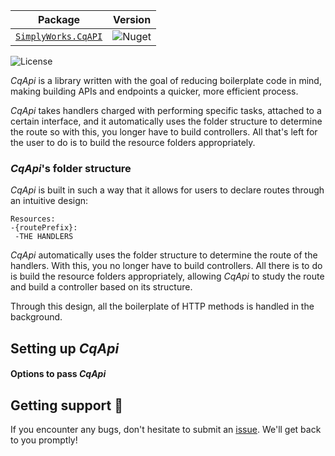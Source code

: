 | **Package**       | **Version** |
| :----------------:|:----------------------:|
| [`SimplyWorks.CqAPI`](https://www.nuget.org/packages/SimplyWorks.CqApi/)|![Nuget](https://img.shields.io/nuget/v/SimplyWorks.CqApi?style=for-the-badge)|

![License](https://img.shields.io/badge/license-MIT-blue.svg)

_CqApi_ is a library written with the goal of reducing boilerplate code in mind, making building APIs and endpoints a quicker, more efficient process. 

_CqApi_ takes handlers charged with performing specific tasks, attached to a certain interface, and it automatically uses the folder structure to determine the route so with this, you longer have to build controllers. All that's left for the user to do is to build the resource folders appropriately.

### _CqApi_'s folder structure 
_CqApi_ is built in such a way that it allows for users to declare routes through an intuitive design:

```
Resources:
-{routePrefix}:
 -THE HANDLERS
 ```

_CqApi_ automatically uses the folder structure to determine the route of the handlers. With this, you no longer have to build controllers. All there is to do is build the resource folders appropriately, allowing _CqApi_ to study the route and build a controller based on its structure. 

Through this design, all the boilerplate of HTTP methods is handled in the background. 

## Setting up _CqApi_


#### Options to pass _CqApi_




## Getting support 👷
If you encounter any bugs, don't hesitate to submit an [issue](https://github.com/simplify9/CqApi/issues). We'll get back to you promptly! 
 
